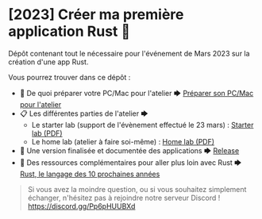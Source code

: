 # [2023] Créer ma première application Rust 🦀

Dépôt contenant tout le nécessaire pour l'événement de Mars 2023 sur la création d'une app Rust.

Vous pourrez trouver dans ce dépôt :

* 🧰 De quoi préparer votre PC/Mac pour l'atelier 🡆 [Préparer son PC/Mac pour l'atelier](/docs/setup/prepare-computer-for-event.md)
* 📋 Les différentes parties de l'atelier 🡆
    * Le starter lab (support de l'évènement effectué le 23 mars) : [Starter lab (PDF)](./docs/starter%20lab/StarterLab%20-%20rust%20-%2003-2023.pdf)
    * Le home lab (atelier à faire soi-même) : [Home lab (PDF)](./docs/home%20lab/HomeLAB%20-%20rust%20-%2003-2023.pdf)
* 💾 Une version finalisée et documentée des applications 🡆 [Release](./release)
* 📙 Des ressources complémentaires pour aller plus loin avec Rust 🡆 [Rust, le langage des 10 prochaines années](https://github.com/AdrienGras/presentation-rust-2022)

> Si vous avez la moindre question, ou si vous souhaitez simplement échanger, n'hésitez pas à rejoindre notre serveur Discord ! https://discord.gg/Pp6pHUUBXd
